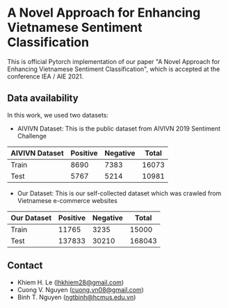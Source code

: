 # A Novel Approach for Enhancing Vietnamese Sentiment Classification

This is official Pytorch implementation of our paper "A Novel Approach for Enhancing Vietnamese Sentiment Classification", which is accepted at the conference IEA / AIE 2021.

## Data availability
In this work, we used two datasets:
- AIVIVN Dataset: This is the public dataset from AIVIVN 2019 Sentiment Challenge

|AIVIVN Dataset| Positive | Negative | Total  |
| ------------ | -------- | -------- | -----  |
|Train         | 8690     | 7383     | 16073  |
|Test          | 5767     | 5214     | 10981  |

- Our Dataset: This is our self-collected dataset which was crawled from Vietnamese e-commerce websites

|Our Dataset   | Positive | Negative | Total  |
| ------------ | -------- | -------- | -----  |
|Train         | 11765    | 3235     | 15000  |
|Test          | 137833   | 30210    | 168043 |

## Contact
* Khiem H. Le (lhkhiem28@gmail.com)
* Cuong V. Nguyen (cuong.vn08@gmail.com)
* Binh T. Nguyen (ngtbinh@hcmus.edu.vn)
